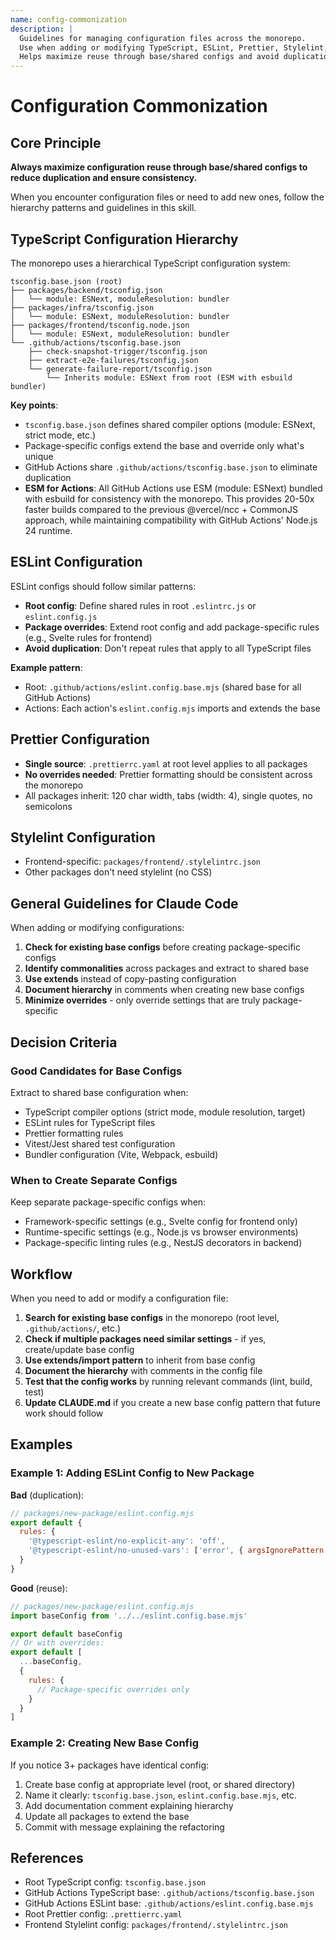 ```yaml
---
name: config-commonization
description: |
  Guidelines for managing configuration files across the monorepo.
  Use when adding or modifying TypeScript, ESLint, Prettier, Stylelint, or other config files.
  Helps maximize reuse through base/shared configs and avoid duplication.
---
```


# Configuration Commonization

## Core Principle

**Always maximize configuration reuse through base/shared configs to reduce duplication and ensure consistency.**

When you encounter configuration files or need to add new ones, follow the hierarchy patterns and guidelines in this skill.

## TypeScript Configuration Hierarchy

The monorepo uses a hierarchical TypeScript configuration system:

```
tsconfig.base.json (root)
├── packages/backend/tsconfig.json
│   └── module: ESNext, moduleResolution: bundler
├── packages/infra/tsconfig.json
│   └── module: ESNext, moduleResolution: bundler
├── packages/frontend/tsconfig.node.json
│   └── module: ESNext, moduleResolution: bundler
└── .github/actions/tsconfig.base.json
    ├── check-snapshot-trigger/tsconfig.json
    ├── extract-e2e-failures/tsconfig.json
    └── generate-failure-report/tsconfig.json
        └── Inherits module: ESNext from root (ESM with esbuild bundler)
```

**Key points**:
- `tsconfig.base.json` defines shared compiler options (module: ESNext, strict mode, etc.)
- Package-specific configs extend the base and override only what's unique
- GitHub Actions share `.github/actions/tsconfig.base.json` to eliminate duplication
- **ESM for Actions**: All GitHub Actions use ESM (module: ESNext) bundled with esbuild for consistency with the monorepo. This provides 20-50x faster builds compared to the previous @vercel/ncc + CommonJS approach, while maintaining compatibility with GitHub Actions' Node.js 24 runtime.

## ESLint Configuration

ESLint configs should follow similar patterns:
- **Root config**: Define shared rules in root `.eslintrc.js` or `eslint.config.js`
- **Package overrides**: Extend root config and add package-specific rules (e.g., Svelte rules for frontend)
- **Avoid duplication**: Don't repeat rules that apply to all TypeScript files

**Example pattern**:
- Root: `.github/actions/eslint.config.base.mjs` (shared base for all GitHub Actions)
- Actions: Each action's `eslint.config.mjs` imports and extends the base

## Prettier Configuration

- **Single source**: `.prettierrc.yaml` at root level applies to all packages
- **No overrides needed**: Prettier formatting should be consistent across the monorepo
- All packages inherit: 120 char width, tabs (width: 4), single quotes, no semicolons

## Stylelint Configuration

- Frontend-specific: `packages/frontend/.stylelintrc.json`
- Other packages don't need stylelint (no CSS)

## General Guidelines for Claude Code

When adding or modifying configurations:

1. **Check for existing base configs** before creating package-specific configs
2. **Identify commonalities** across packages and extract to shared base
3. **Use extends** instead of copy-pasting configuration
4. **Document hierarchy** in comments when creating new base configs
5. **Minimize overrides** - only override settings that are truly package-specific

## Decision Criteria

### Good Candidates for Base Configs

Extract to shared base configuration when:
- TypeScript compiler options (strict mode, module resolution, target)
- ESLint rules for TypeScript files
- Prettier formatting rules
- Vitest/Jest shared test configuration
- Bundler configuration (Vite, Webpack, esbuild)

### When to Create Separate Configs

Keep separate package-specific configs when:
- Framework-specific settings (e.g., Svelte config for frontend only)
- Runtime-specific settings (e.g., Node.js vs browser environments)
- Package-specific linting rules (e.g., NestJS decorators in backend)

## Workflow

When you need to add or modify a configuration file:

1. **Search for existing base configs** in the monorepo (root level, `.github/actions/`, etc.)
2. **Check if multiple packages need similar settings** - if yes, create/update base config
3. **Use extends/import pattern** to inherit from base config
4. **Document the hierarchy** with comments in the config file
5. **Test that the config works** by running relevant commands (lint, build, test)
6. **Update CLAUDE.md** if you create a new base config pattern that future work should follow

## Examples

### Example 1: Adding ESLint Config to New Package

**Bad** (duplication):
```javascript
// packages/new-package/eslint.config.mjs
export default {
  rules: {
    '@typescript-eslint/no-explicit-any': 'off',
    '@typescript-eslint/no-unused-vars': ['error', { argsIgnorePattern: '^_' }]
  }
}
```

**Good** (reuse):
```javascript
// packages/new-package/eslint.config.mjs
import baseConfig from '../../eslint.config.base.mjs'

export default baseConfig
// Or with overrides:
export default [
  ...baseConfig,
  {
    rules: {
      // Package-specific overrides only
    }
  }
]
```

### Example 2: Creating New Base Config

If you notice 3+ packages have identical config:

1. Create base config at appropriate level (root, or shared directory)
2. Name it clearly: `tsconfig.base.json`, `eslint.config.base.mjs`, etc.
3. Add documentation comment explaining hierarchy
4. Update all packages to extend the base
5. Commit with message explaining the refactoring

## References

- Root TypeScript config: `tsconfig.base.json`
- GitHub Actions TypeScript base: `.github/actions/tsconfig.base.json`
- GitHub Actions ESLint base: `.github/actions/eslint.config.base.mjs`
- Root Prettier config: `.prettierrc.yaml`
- Frontend Stylelint config: `packages/frontend/.stylelintrc.json`
